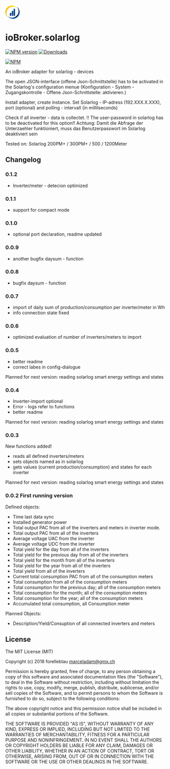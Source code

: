 ![Logo](admin/solarlog.png)
# ioBroker.solarlog

[![NPM version](http://img.shields.io/npm/v/iobroker.solarlog.svg)](https://www.npmjs.com/package/iobroker.solarlog)
[![Downloads](https://img.shields.io/npm/dm/iobroker.solarlog.svg)](https://www.npmjs.com/package/iobroker.solarlog)

[![NPM](https://nodei.co/npm/iobroker.solarlog.png?downloads=true)](https://nodei.co/npm/iobroker.solarlog/)

An ioBroker adapter for solarlog - devices

The open JSON-interface (offene Json-Schnittstelle) has to be activated in the Solarlog's configuration menue (Konfiguration - System - Zugangskontrolle - Offene Json-Schnittstelle: aktivieren.)

Install adapter, create instance.
Set Solarlog - IP-adress (192.XXX.X.XXX), port (optional) and polling - intervall (in millilseconds)

Check if all inverter - data is collectet. !! The user-password in solarlog has to be deactivated for this option!!
Achtung: Damit die Abfrage der Unterzaehler funktioniert, muss das Benutzerpasswort im Solarlog deaktiviert sein

Tested on:
Solarlog 200PM+ / 300PM+ / 500 / 1200Meter


## Changelog
### 0.1.2
- Inverter/meter - detecion optimized
### 0.1.1
- support for compact mode
### 0.1.0
- optional port declaration, readme updated
### 0.0.9
- another bugfix daysum - function
### 0.0.8
- bugfix daysum - function
### 0.0.7
- import of daily sum of production/consumption per inverter/meter in Wh
- info connection state fixed
### 0.0.6
- optimized evaluation of number of inverters/meters to import

### 0.0.5
- better readme
- correct labes in config-dialogue

Planned for next version: reading solarlog smart energy settings and states

### 0.0.4
- Inverter-import optional
- Error - logs refer to functions
- better readme

Planned for next version: reading solarlog smart energy settings and states

### 0.0.3
New functions added!
- reads all defined inverters/meters
- sets objects named as in solarlog
- gets values (current production/consumption) and states for each inverter

Planned for next version: reading solarlog smart energy settings and states

### 0.0.2 First running version

Defined objects:
- Time last data sync
- Installed generator power
- Total output PAC from all of the inverters and meters in inverter mode.
- Total output PAC from all of the inverters
- Average voltage UAC from the inverter
- Average voltage UDC from the inverter
- Total yield for the day from all of the inverters
- Total yield for the previous day from all of the inverters
- Total yield for the month from all of the inverters
- Total yield for the year from all of the inverters
- Total yield from all of the inverters
- Current total consumption PAC from all of the consumption meters
- Total consumption from all of the consumption meters
- Total consumption for the previous day; all of the consumption meters
- Total consumption for the month; all of the consumption meters
- Total consumption for the year; all of the consumption meters
- Accumulated total consumption, all Consumption meter

Planned Objects:
- Description/Yield/Consuption of all connected inverters and meters


## License
The MIT License (MIT)

Copyright (c) 2018 forelleblau marceladam@gmx.ch

Permission is hereby granted, free of charge, to any person obtaining a copy
of this software and associated documentation files (the "Software"), to deal
in the Software without restriction, including without limitation the rights
to use, copy, modify, merge, publish, distribute, sublicense, and/or sell
copies of the Software, and to permit persons to whom the Software is
furnished to do so, subject to the following conditions:

The above copyright notice and this permission notice shall be included in
all copies or substantial portions of the Software.

THE SOFTWARE IS PROVIDED "AS IS", WITHOUT WARRANTY OF ANY KIND, EXPRESS OR
IMPLIED, INCLUDING BUT NOT LIMITED TO THE WARRANTIES OF MERCHANTABILITY,
FITNESS FOR A PARTICULAR PURPOSE AND NONINFRINGEMENT. IN NO EVENT SHALL THE
AUTHORS OR COPYRIGHT HOLDERS BE LIABLE FOR ANY CLAIM, DAMAGES OR OTHER
LIABILITY, WHETHER IN AN ACTION OF CONTRACT, TORT OR OTHERWISE, ARISING FROM,
OUT OF OR IN CONNECTION WITH THE SOFTWARE OR THE USE OR OTHER DEALINGS IN
THE SOFTWARE.
